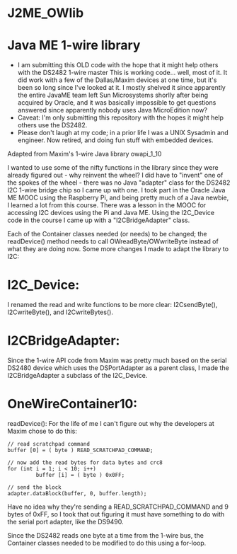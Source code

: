 # J2ME_OWlib

Java ME 1-wire library
=======================

- I am submitting this OLD code with the hope that it might help others with the DS2482 1-wire master
This is working code... well, most of it.  It did work with a few of the Dallas/Maxim devices at one time,
but it's been so long since I've looked at it.  I mostly shelved it since apparently the entire JavaME
team left Sun Microsystems shorlly after being acquired by Oracle, and it was basically impossible to
get questions answered since apparently nobody uses Java MicroEdition now?
- Caveat: I'm only submitting this repository with the hopes it might help others use the DS2482.
- Please don't laugh at my code; in a prior life I was a UNIX Sysadmin and engineer.  Now retired, and doing
fun stuff with embedded devices.

Adapted from Maxim's 1-wire Java library owapi_1_10

I wanted to use some of the nifty functions in the library since they were already
figured out - why reinvent the wheel?  I did have to "invent" one of the spokes of the
wheel - there was no Java "adapter" class for the DS2482 I2C 1-wire bridge chip so I came 
up with one.  I took part in the Oracle Java ME MOOC using the Raspberry Pi, and being 
pretty much of a Java newbie, I learned a lot from this course.  There was a lesson in 
the MOOC for accessing I2C devices using the Pi and Java ME.  Using the I2C_Device code 
in the course I came up with a "I2CBridgeAdapter" class.  

Each of the Container classes needed (or needs) to be changed; the readDevice() method
needs to call OWreadByte/OWwriteByte instead of what they are doing now.
Some more changes I made to adapt the library to I2C:

I2C_Device:
===========
I renamed the read and write functions to be more clear: I2CsendByte(), I2CwriteByte(), and 
I2CwriteBytes().


I2CBridgeAdapter:
=================
Since the 1-wire API code from Maxim was
pretty much based on the serial DS2480 device which uses the DSPortAdapter as a parent class,
I made the I2CBridgeAdapter a subclass of the I2C_Device.

OneWireContainer10:
===================
readDevice():  For the life of me I can't figure out why the developers at Maxim chose to 
do this:

	// read scratchpad command
	buffer [0] = ( byte ) READ_SCRATCHPAD_COMMAND;

	// now add the read bytes for data bytes and crc8
	for (int i = 1; i < 10; i++)
    	     buffer [i] = ( byte ) 0x0FF;

	// send the block
	adapter.dataBlock(buffer, 0, buffer.length);

Have no idea why they're sending a READ_SCRATCHPAD_COMMAND and 9 bytes of 0xFF, so
I took that out figuring it must have something to do with the serial port adapter, like
the DS9490.

Since the DS2482 reads one byte at a time from the 1-wire bus, the Container classes
needed to be modified to do this using a for-loop.

